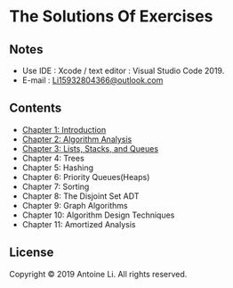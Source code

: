 # The Solutions Of Exercises 

## Notes

* Use IDE : Xcode / text editor : Visual Studio Code 2019.
* E-mail : Li15932804366@outlook.com

## Contents

* [Chapter 1: Introduction](https://github.com/liyuanhao6/Data-structures-and-algorithm-analysis-in-c/tree/master/Chapter%201:%20Introduction)
* [Chapter 2: Algorithm Analysis](https://github.com/liyuanhao6/Data-structures-and-algorithm-analysis-in-c/tree/master/Chapter%202:%20Algorithm%20Analysis)
* [Chapter 3: Lists, Stacks, and Queues](https://github.com/liyuanhao6/Data-structures-and-algorithm-analysis-in-c/tree/master/Chapter%203:%20Lists%2C%20Stacks%2C%20and%20Queues)
* Chapter 4: Trees
* Chapter 5: Hashing
* Chapter 6: Priority Queues(Heaps)
* Chapter 7: Sorting 
* Chapter 8: The Disjoint Set ADT
* Chapter 9: Graph Algorithms
* Chapter 10: Algorithm Design Techniques
* Chapter 11: Amortized Analysis

## License

Copyright © 2019 Antoine Li. All rights reserved.
